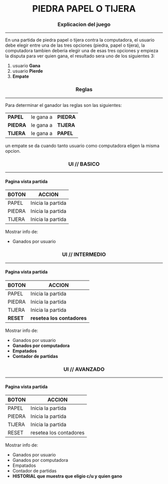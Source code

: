 # <center> PIEDRA PAPEL O TIJERA

### <center> Explicacion del juego

---

En una partida de piedra papel o tijera contra la computadora, el usuario debe elegir entre una de las tres opciones (piedra, papel o tijera), la computadora tambien deberia elegir una de esas tres opciones y empieza la disputa para ver quien gana, el resultado sera uno de los siguientes 3:

1. usuario **Gana**
2. usuario **Pierde**
3. **Empate**

### <center> Reglas

---

Para determinar el ganador las reglas son las siguientes:

|            |           |            |
| ---------- | --------- | ---------- |
| **PAPEL**  | le gana a | **PIEDRA** |
| **PIEDRA** | le gana a | **TIJERA** |
| **TIJERA** | le gana a | **PAPEL**  |

un empate se da cuando tanto usuario como computadora eligen la misma opcion.

### <center> UI // BASICO

---

#### Pagina vista partida

| BOTON  | ACCION            |
| ------ | ----------------- |
| PAPEL  | Inicia la partida |
| PIEDRA | Inicia la partida |
| TIJERA | Inicia la partida |

Mostrar info de:

-   Ganados por usuario

### <center> UI // INTERMEDIO

---

#### Pagina vista partida

| BOTON     | ACCION                     |
| --------- | -------------------------- |
| PAPEL     | Inicia la partida          |
| PIEDRA    | Inicia la partida          |
| TIJERA    | Inicia la partida          |
| **RESET** | **resetea los contadores** |

Mostrar info de:

-   Ganados por usuario
-   **Ganados por computadora**
-   **Empatados**
-   **Contador de partidas**

### <center> UI // AVANZADO

---

#### Pagina vista partida

| BOTON  | ACCION                 |
| ------ | ---------------------- |
| PAPEL  | Inicia la partida      |
| PIEDRA | Inicia la partida      |
| TIJERA | Inicia la partida      |
| RESET  | resetea los contadores |

Mostrar info de:

-   Ganados por usuario
-   Ganados por computadora
-   Empatados
-   Contador de partidas
-   **HISTORIAL que muestra que eligio c/u y quien gano**
